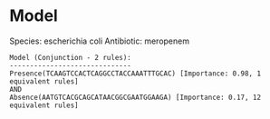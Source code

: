 
# Model

Species: escherichia coli
Antibiotic: meropenem

```
Model (Conjunction - 2 rules):
------------------------------
Presence(TCAAGTCCACTCAGGCCTACCAAATTTGCAC) [Importance: 0.98, 1 equivalent rules]
AND
Absence(AATGTCACGCAGCATAACGGCGAATGGAAGA) [Importance: 0.17, 12 equivalent rules]

```

